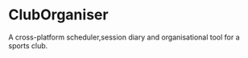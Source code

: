# ClubOrganiser
A cross-platform scheduler,session diary and organisational tool for a sports club.

